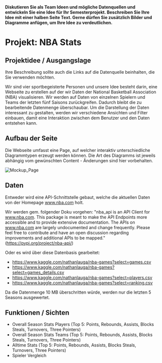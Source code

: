 **Diskutieren Sie als Team Ideen und mögliche Datenquellen und entwickeln Sie eine Idee für Ihr Semesterprojekt. Beschreiben Sie Ihre Idee mit einer halben Seite Text. Gerne dürfen Sie zusätzlich Bilder und Diagramme anfügen, um Ihre Idee zu verdeutlichen.**


# Projekt: NBA Stats 
## Projektidee / Ausgangslage

Ihre Beschreibung sollte auch die Links auf die Datenquelle beinhalten, die Sie verwenden möchten. 

Wir sind vier sportbegeisterte Personen und unsere Idee besteht darin, eine Webseite zu erstellen auf der wir Daten der National Basketball Association (NBA) visualisieren. Wir werden auf Daten von einzelnen Spielern und Teams der letzten fünf Saisons zurückgreifen. Dadurch bleibt die zu bearbeitende Datenmenge überschaubar. Um die Darstellung der Daten interessant zu gestalten, werden wir verschiedene Ansichten und Filter einbauen, damit eine Interaktion zwischen dem Benutzer und den Daten entstehen kann.


## Aufbau der Seite
Die Webseite umfasst eine Page, auf welcher interaktiv unterschiedliche Diagrammtypen erzeugt werden können.
Die Art des Diagramms ist jeweils abhängig vom gewünschten Content - Änderungen sind hier vorbehalten.

![Mockup_Page](/Mockup_Page.jpg)

## Daten
Entweder wird eine API-Schnittstelle gebaut, welche die aktuellen Daten von der Homepage www.nba.com holt.

Wir werden gem. folgender Doku vorgehen: "nba_api is an API Client for www.nba.com. This package is meant to make the API Endpoints more accessible and to provide extensive documentation. The APIs on www.nba.com are largely undocumented and change frequently. Please feel free to contribute and have an open discussion regarding improvements and additional APIs to be mapped." (https://pypi.org/project/nba-api/)

Oder es wird über diese Datenbasis gearbeitet: 
- https://www.kaggle.com/nathanlauga/nba-games?select=games.csv
- https://www.kaggle.com/nathanlauga/nba-games?select=games_details.csv
- https://www.kaggle.com/nathanlauga/nba-games?select=players.csv
- https://www.kaggle.com/nathanlauga/nba-games?select=ranking.csv

Da die Datenmenge 10 MB überschritten würde, werden nur die letzten 5 Seasons ausgewertet.

## Funktionen / Sichten
- Overall Season Stats Players (Top 5: Points, Rebounds, Assists, Blocks Steals, Turnovers, Three Pointers)
- Overall Season Stats Teams (Top 5: Points, Rebounds, Assists, Blocks Steals, Turnovers, Three Pointers)
- Alltime Stats (Top 5: Points, Rebounds, Assists, Blocks Steals, Turnovers, Three Pointers)
- Spieler Vergleich
